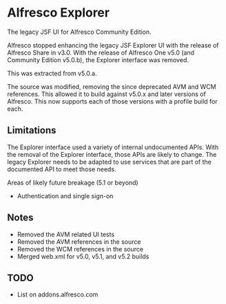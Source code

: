 Alfresco Explorer
=========
The legacy JSF UI for Alfresco Community Edition.

Alfresco stopped enhancing the legacy JSF Explorer UI with the release of Alfresco
Share in v3.0. With the release of Alfresco One v5.0 (and Community Edition v5.0.b), the Explorer interface was removed.

This was extracted from v5.0.a.

The source was modified, removing the since deprecated AVM and WCM references.  This allowed it to build against v5.0.x and later versions of Alfresco.  This now supports each of those versions with a profile build for each.

Limitations
------------
The Explorer interface used a variety of internal undocumented APIs. With the
removal of the Explorer interface, those APIs are likely to change. The legacy
Explorer needs to be adapted to use services that are part of the documented API
to meet those needs.

Areas of likely future breakage (5.1 or beyond)
* Authentication and single sign-on

Notes
-----
* Removed the AVM related UI tests
* Removed the AVM references in the source
* Removed the WCM references in the source
* Merged web.xml for v5.0, v5.1, and v5.2 builds

TODO
----
* List on addons.alfresco.com
